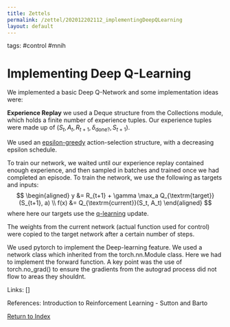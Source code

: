 ```yaml
---
title: Zettels
permalink: /zettel/202012202112_implementingDeepQLearning
layout: default
---
```

tags: #control #mnih

# Implementing Deep Q-Learning

We implemented a basic Deep Q-Network and some implementation ideas were:

**Experience Replay** we used a Deque structure from the Collections module, which holds a finite number of experience tuples.
Our experience tuples were made up of $(S_t, A_t, R_{t+1}, \delta_{\textrm{done?}}, S_{t+1})$.

We used an [epsilon-greedy](202011301251_epsilonGreedyPolicy) action-selection structure, with a decreasing epsilon schedule. 

To train our network, we waited until our experience replay contained enough experience, and then sampled in batches and trained once we 
had completed an episode. To train the network, we use the following as targets and inputs:
$$
\begin{aligned}
y &= R_{t+1} + \gamma \max_a Q_{\textrm{target}}(S_{t+1}, a) \\
f(x) &= Q_{\textrm{current}}(S_t, A_t)
\end{aligned}
$$
where here our targets use the [q-learning](202011302128_qLearning) update.

The weights from the current network (actual function used for control) were copied to the target network after a certain number of steps. 

We used pytorch to implement the Deep-learning feature. We used a network class which inherited from the torch.nn.Module class.
Here we had to implement the forward function. A key point was the use of torch.no_grad() to ensure the gradients from the autograd process 
did not flow to areas they shouldnt. 

Links: []

References: Introduction to Reinforcement Learning - Sutton and Barto

[Return to Index](index)